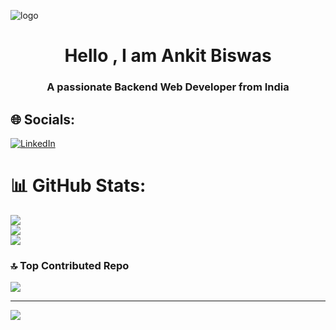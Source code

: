 ![logo](https://user-images.githubusercontent.com/95478989/198955082-6e78ebb5-e1e4-49f9-8d32-6e5af3984dcd.gif)
<h1 align="center">Hello , I am Ankit Biswas</h1>
<h3 align="center">A passionate Backend Web Developer from India</h3>

## 🌐 Socials:
[![LinkedIn](https://img.shields.io/badge/LinkedIn-%230077B5.svg?logo=linkedin&logoColor=white)](https://linkedin.com/in/ankit-biswas-a03899257) 


# 📊 GitHub Stats:
![](https://github-readme-stats.vercel.app/api?username=ANKIT-BISWAS-20&theme=tokyonight&hide_border=false&include_all_commits=false&count_private=false)<br/>
![](https://github-readme-streak-stats.herokuapp.com/?user=ANKIT-BISWAS-20&theme=tokyonight&hide_border=false)<br/>
![](https://github-readme-stats.vercel.app/api/top-langs/?username=ANKIT-BISWAS-20&theme=tokyonight&hide_border=false&include_all_commits=false&count_private=false&layout=compact)

### 🔝 Top Contributed Repo
![](https://github-contributor-stats.vercel.app/api?username=ANKIT-BISWAS-20&limit=5&theme=tokyonight&combine_all_yearly_contributions=true)

---
[![](https://visitcount.itsvg.in/api?id=ANKIT-BISWAS-20&icon=0&color=6)](https://visitcount.itsvg.in)

<!-- Proudly created with GPRM ( https://gprm.itsvg.in ) -->
